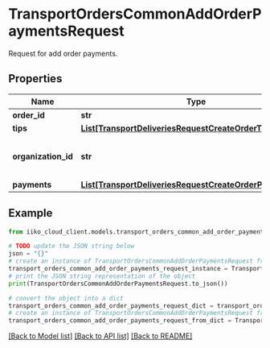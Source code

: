 # TransportOrdersCommonAddOrderPaymentsRequest

Request for add order payments.

## Properties

Name | Type | Description | Notes
------------ | ------------- | ------------- | -------------
**order_id** | **str** | Order ID. | 
**tips** | [**List[TransportDeliveriesRequestCreateOrderTipsPayment]**](TransportDeliveriesRequestCreateOrderTipsPayment.md) | Order tips. | [optional] 
**organization_id** | **str** | Organization ID.                Can be obtained by &#x60;/api/1/organizations&#x60; operation. | 
**payments** | [**List[TransportDeliveriesRequestCreateOrderPayment]**](TransportDeliveriesRequestCreateOrderPayment.md) | Order payments. | 

## Example

```python
from iiko_cloud_client.models.transport_orders_common_add_order_payments_request import TransportOrdersCommonAddOrderPaymentsRequest

# TODO update the JSON string below
json = "{}"
# create an instance of TransportOrdersCommonAddOrderPaymentsRequest from a JSON string
transport_orders_common_add_order_payments_request_instance = TransportOrdersCommonAddOrderPaymentsRequest.from_json(json)
# print the JSON string representation of the object
print(TransportOrdersCommonAddOrderPaymentsRequest.to_json())

# convert the object into a dict
transport_orders_common_add_order_payments_request_dict = transport_orders_common_add_order_payments_request_instance.to_dict()
# create an instance of TransportOrdersCommonAddOrderPaymentsRequest from a dict
transport_orders_common_add_order_payments_request_from_dict = TransportOrdersCommonAddOrderPaymentsRequest.from_dict(transport_orders_common_add_order_payments_request_dict)
```
[[Back to Model list]](../README.md#documentation-for-models) [[Back to API list]](../README.md#documentation-for-api-endpoints) [[Back to README]](../README.md)


